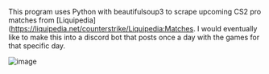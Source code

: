 This program uses Python with beautifulsoup3 to scrape upcoming CS2 pro matches from [Liquipedia](https://liquipedia.net/counterstrike/Liquipedia:Matches. I would eventually like to make this into a discord bot that posts once a day with the games for that specific day. 


![image](https://github.com/ianreger/CS2-Pro-Match-scraper/assets/22198832/3d85b3a9-194f-4cf3-8326-3be1b9f8784b)

